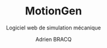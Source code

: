 ---
layout: documentation
hide_hero: false
hero_image: image.png
hero_darken: true
image: image.png
component_toc: true
doc_header: true
type: ressource

title: MotionGen
subtitle: Logiciel web de simulation mécanique
external_link: https://www.motiongen.io

todo: 10
author: Adrien BRACQ
---